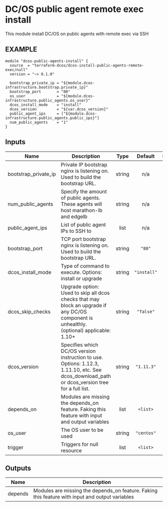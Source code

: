 DC/OS public agent remote exec install
============
This module install DC/OS on public agents with remote exec via SSH

EXAMPLE
-------

```hcl
module "dcos-public-agents-install" {
  source  = "terraform-dcos/dcos-install-public-agents-remote-exec/null"
  version = "~> 0.1.0"

  bootstrap_private_ip = "${module.dcos-infrastructure.bootstrap.private_ip}"
  bootstrap_port       = "80"
  os_user              = "${module.dcos-infrastructure.public_agents.os_user}"
  dcos_install_mode    = "install"
  dcos_version         = "${var.dcos_version}"
  public_agent_ips     = ["${module.dcos-infrastructure.public_agents.public_ips}"]
  num_public_agents    = "1"
}
```

## Inputs

| Name | Description | Type | Default | Required |
|------|-------------|:----:|:-----:|:-----:|
| bootstrap\_private\_ip | Private IP bootstrap nginx is listening on. Used to build the bootstrap URL. | string | n/a | yes |
| num\_public\_agents | Specify the amount of public agents. These agents will host marathon-lb and edgelb | string | n/a | yes |
| public\_agent\_ips | List of public agent IPs to SSH to | list | n/a | yes |
| bootstrap\_port | TCP port bootstrap nginx is listening on. Used to build the bootstrap URL. | string | `"80"` | no |
| dcos\_install\_mode | Type of command to execute. Options: install or upgrade | string | `"install"` | no |
| dcos\_skip\_checks | Upgrade option: Used to skip all dcos checks that may block an upgrade if any DC/OS component is unhealthly. (optional) applicable: 1.10+ | string | `"false"` | no |
| dcos\_version | Specifies which DC/OS version instruction to use. Options: 1.12.3, 1.11.10, etc. See dcos_download_path or dcos_version tree for a full list. | string | `"1.11.3"` | no |
| depends\_on | Modules are missing the depends_on feature. Faking this feature with input and output variables | list | `<list>` | no |
| os\_user | The OS user to be used | string | `"centos"` | no |
| trigger | Triggers for null resource | list | `<list>` | no |

## Outputs

| Name | Description |
|------|-------------|
| depends | Modules are missing the depends_on feature. Faking this feature with input and output variables |

